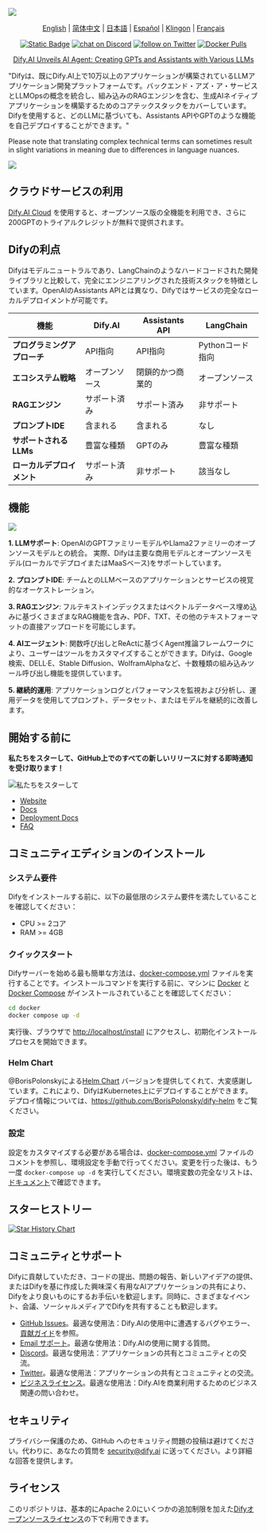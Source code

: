 [![](./images/describe.png)](https://dify.ai)
<p align="center">
  <a href="./README.md">English</a> |
  <a href="./README_CN.md">简体中文</a> |
  <a href="./README_JA.md">日本語</a> |
  <a href="./README_ES.md">Español</a> |
  <a href="./README_KL.md">Klingon</a> |
  <a href="./README_FR.md">Français</a>
</p>

<p align="center">
    <a href="https://dify.ai" target="_blank">
        <img alt="Static Badge" src="https://img.shields.io/badge/AI-Dify?logo=AI&logoColor=%20%23f5f5f5&label=Dify&labelColor=%20%23155EEF&color=%23EAECF0"></a>
    <a href="https://discord.gg/FngNHpbcY7" target="_blank">
        <img src="https://img.shields.io/discord/1082486657678311454?logo=discord"
            alt="chat on Discord"></a>
    <a href="https://twitter.com/intent/follow?screen_name=dify_ai" target="_blank">
        <img src="https://img.shields.io/twitter/follow/dify_ai?style=social&logo=X"
            alt="follow on Twitter"></a>
    <a href="https://hub.docker.com/u/langgenius" target="_blank">
        <img alt="Docker Pulls" src="https://img.shields.io/docker/pulls/langgenius/dify-web"></a>
</p>

<p align="center">
   <a href="https://dify.ai/blog/dify-ai-unveils-ai-agent-creating-gpts-and-assistants-with-various-llms" target="_blank">
   Dify.AI Unveils AI Agent: Creating GPTs and Assistants with Various LLMs
  </a>
</p>


"Difyは、既にDify.AI上で10万以上のアプリケーションが構築されているLLMアプリケーション開発プラットフォームです。バックエンド・アズ・ア・サービスとLLMOpsの概念を統合し、組み込みのRAGエンジンを含む、生成AIネイティブアプリケーションを構築するためのコアテックスタックをカバーしています。Difyを使用すると、どのLLMに基づいても、Assistants APIやGPTのような機能を自己デプロイすることができます。"

Please note that translating complex technical terms can sometimes result in slight variations in meaning due to differences in language nuances.

![](./images/demo.png)

## クラウドサービスの利用

[Dify.AI Cloud](https://dify.ai) を使用すると、オープンソース版の全機能を利用でき、さらに200GPTのトライアルクレジットが無料で提供されます。

## Difyの利点

Difyはモデルニュートラルであり、LangChainのようなハードコードされた開発ライブラリと比較して、完全にエンジニアリングされた技術スタックを特徴としています。OpenAIのAssistants APIとは異なり、Difyではサービスの完全なローカルデプロイメントが可能です。

| 機能 | Dify.AI | Assistants API | LangChain |
|---------|---------|----------------|-----------|
| **プログラミングアプローチ** | API指向 | API指向 | Pythonコード指向 |
| **エコシステム戦略** | オープンソース | 閉鎖的かつ商業的 | オープンソース |
| **RAGエンジン** | サポート済み | サポート済み | 非サポート |
| **プロンプトIDE** | 含まれる | 含まれる | なし |
| **サポートされるLLMs** | 豊富な種類 | GPTのみ | 豊富な種類 |
| **ローカルデプロイメント** | サポート済み | 非サポート | 該当なし |

 ## 機能

![](./images/models.png)

**1\. LLMサポート**: OpenAIのGPTファミリーモデルやLlama2ファミリーのオープンソースモデルとの統合。 実際、Difyは主要な商用モデルとオープンソースモデル(ローカルでデプロイまたはMaaSベース)をサポートしています。

**2\. プロンプトIDE**: チームとのLLMベースのアプリケーションとサービスの視覚的なオーケストレーション。

**3\. RAGエンジン**: フルテキストインデックスまたはベクトルデータベース埋め込みに基づくさまざまなRAG機能を含み、PDF、TXT、その他のテキストフォーマットの直接アップロードを可能にします。

**4. AIエージェント**: 関数呼び出しとReActに基づくAgent推論フレームワークにより、ユーザーはツールをカスタマイズすることができます。Difyは、Google検索、DELL·E、Stable Diffusion、WolframAlphaなど、十数種類の組み込みツール呼び出し機能を提供しています。

**5\. 継続的運用**: アプリケーションログとパフォーマンスを監視および分析し、運用データを使用してプロンプト、データセット、またはモデルを継続的に改善します。

## 開始する前に

**私たちをスターして、GitHub上でのすべての新しいリリースに対する即時通知を受け取ります！**

![私たちをスターして](https://github.com/langgenius/dify/assets/100913391/95f37259-7370-4456-a9f0-0bc01ef8642f)

- [Website](https://dify.ai)
- [Docs](https://docs.dify.ai)
- [Deployment Docs](https://docs.dify.ai/getting-started/install-self-hosted)
- [FAQ](https://docs.dify.ai/getting-started/faq) 


## コミュニティエディションのインストール

### システム要件

Difyをインストールする前に、以下の最低限のシステム要件を満たしていることを確認してください：

- CPU >= 2コア
- RAM >= 4GB

### クイックスタート

Difyサーバーを始める最も簡単な方法は、[docker-compose.yml](docker/docker-compose.yaml) ファイルを実行することです。インストールコマンドを実行する前に、マシンに [Docker](https://docs.docker.com/get-docker/) と [Docker Compose](https://docs.docker.com/compose/install/) がインストールされていることを確認してください：

```bash
cd docker
docker compose up -d
```

実行後、ブラウザで [http://localhost/install](http://localhost/install) にアクセスし、初期化インストールプロセスを開始できます。

### Helm Chart

@BorisPolonskyによる[Helm Chart](https://helm.sh/) バージョンを提供してくれて、大変感謝しています。これにより、DifyはKubernetes上にデプロイすることができます。
デプロイ情報については、https://github.com/BorisPolonsky/dify-helm をご覧ください。

### 設定

設定をカスタマイズする必要がある場合は、[docker-compose.yml](docker/docker-compose.yaml) ファイルのコメントを参照し、環境設定を手動で行ってください。変更を行った後は、もう一度 `docker-compose up -d` を実行してください。環境変数の完全なリストは、[ドキュメント](https://docs.dify.ai/getting-started/install-self-hosted/environments)で確認できます。


## スターヒストリー

[![Star History Chart](https://api.star-history.com/svg?repos=langgenius/dify&type=Date)](https://star-history.com/#langgenius/dify&Date)

## コミュニティとサポート

Difyに貢献していただき、コードの提出、問題の報告、新しいアイデアの提供、またはDifyを基に作成した興味深く有用なAIアプリケーションの共有により、Difyをより良いものにするお手伝いを歓迎します。同時に、さまざまなイベント、会議、ソーシャルメディアでDifyを共有することも歓迎します。

- [GitHub Issues](https://github.com/langgenius/dify/issues)。最適な使用法：Dify.AIの使用中に遭遇するバグやエラー、[貢献ガイド](CONTRIBUTING.md)を参照。
- [Email サポート](mailto:hello@dify.ai?subject=[GitHub]Questions%20About%20Dify)。最適な使用法：Dify.AIの使用に関する質問。
- [Discord](https://discord.gg/FngNHpbcY7)。最適な使用法：アプリケーションの共有とコミュニティとの交流。
- [Twitter](https://twitter.com/dify_ai)。最適な使用法：アプリケーションの共有とコミュニティとの交流。
- [ビジネスライセンス](mailto:business@dify.ai?subject=[GitHub]Business%20License%20Inquiry)。最適な使用法：Dify.AIを商業利用するためのビジネス関連の問い合わせ。

## セキュリティ

プライバシー保護のため、GitHub へのセキュリティ問題の投稿は避けてください。代わりに、あなたの質問を security@dify.ai に送ってください。より詳細な回答を提供します。

## ライセンス

 このリポジトリは、基本的にApache 2.0にいくつかの追加制限を加えた[Difyオープンソースライセンス](LICENSE)の下で利用できます。
